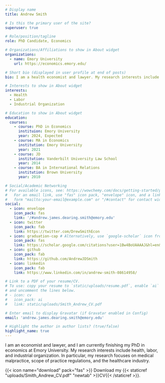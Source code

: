 ```yaml
---
# Display name
title: Andrew Smith

# Is this the primary user of the site?
superuser: true

# Role/position/tagline
role: PhD Candidate, Economics

# Organizations/Affiliations to show in About widget
organizations:
  - name: Emory University
    url: https://economics.emory.edu/

# Short bio (displayed in user profile at end of posts)
bio: I am a health economist and lawyer. My research interests include health, labor, and industrial organization. In particular, my research focuses on medical malpractice, scope of practice regulations, and the healthcare industry.

# Interests to show in About widget
interests:
  - Health
  - Labor
  - Industrial Organization

# Education to show in About widget
education:
  courses:
    - course: PhD in Economics
      instituion: Emory University
      year: 2024, Expected
    - course: MA in Economics
      institution: Emory University
      year: 2021
    - course: JD
      institution: Vanderbilt University Law School
      year: 2014
    - course: BA in International Relations
      institution: Brown University
      year: 2010

# Social/Academic Networking
# For available icons, see: https://wowchemy.com/docs/getting-started/page-builder/#icons
#   For an email link, use "fas" icon pack, "envelope" icon, and a link in the
#   form "mailto:your-email@example.com" or "/#contact" for contact widget.
social:
  - icon: envelope
    icon_pack: fas
    link: '/#andrew.james.dearing.smith@emory.edu'
  - icon: twitter
    icon_pack: fab
    link: https://twitter.com/DrewSmithEcon
  - icon: graduation-cap # Alternatively, use `google-scholar` icon from `ai` icon pack
    icon_pack: fas
    link: https://scholar.google.com/citations?user=1Bw4BoUAAAAJ&hl=en&oi=sra
  - icon: github
    icon_pack: fab
    link: https://github.com/AndrewJDSmith
  - icon: linkedin
    icon_pack: fab
    link: https://www.linkedin.com/in/andrew-smith-08614958/

# Link to a PDF of your resume/CV.
# To use: copy your resume to `static/uploads/resume.pdf`, enable `ai` icons in `params.toml`,
# and uncomment the lines below.
# - icon: cv
#   icon_pack: ai
#   link: static/uploads/Smith_Andrew_CV.pdf

# Enter email to display Gravatar (if Gravatar enabled in Config)
email: 'andrew.james.dearing.smith@emory.edu'

# Highlight the author in author lists? (true/false)
highlight_name: true
---
```


I am an economist and lawyer, and I am currently finishing my PhD in economics at Emory University. My research interests include health, labor, and industrial organization. In particular, my research focuses on medical malpractice, scope of practice regulations, and the healthcare industry.


{{< icon name="download" pack="fas" >}} Download my {{< staticref "uploads/Smith_Andrew_CV.pdf" "newtab" >}}CV{{< /staticref >}}.
